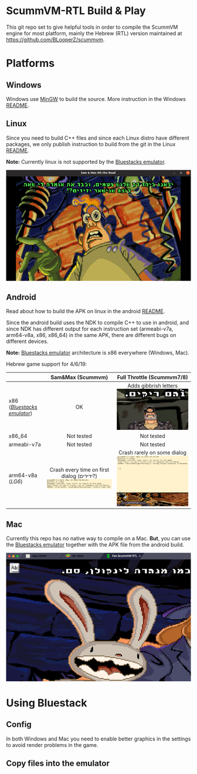 # ScummVM-RTL Build & Play
This git repo set to give helpful tools in order to compile the ScummVM engine for most platform, mainly the Hebrew (RTL) version maintained at https://github.com/BLooperZ/scummvm.

# Platforms

## Windows

Windows use [MinGW](http://www.mingw.org/) to build the source. More instruction in the Windows [README](/Windows/README.md). 

## Linux
Since you need to build C++ files and since each Linux distro have different packages, we only publish instruction to build from the git in the Linux [README](/Linux/README.md). 

**Note:** Currently linux is not supported by the [Bluestacks emulator](https://www.bluestacks.com/).

![](/images/linux_bs_sam.png)


## Android
Read about how to build the APK on linux in the android [README](/Android/README.md).

Since the android build uses the NDK to compile C++ to use in android, and since NDK has different output for each instruction set (armeabi-v7a, arm64-v8a, x86, x86_64) in the same APK, there are different bugs on different devices.

**Note:** [Bluestacks emulator](https://www.bluestacks.com/) architecture is x86 everywhere (Windows, Mac).

Hebrew game support for 4/6/19:

| | Sam&Max (Scummvm) | Full Throttle (Scummvm7/8) |
| :------------- |:-------------:| :-----:|
| x86 (*[Bluestacks emulator](https://www.bluestacks.com/)*) | OK | Adds gibbrish letters ![](/images/x86_ft_gibrish.png) |
| x86_64 |  Not tested | Not tested |
| armeabi-v7a |  Not tested | Not tested |
| arm64-v8a (*LG6*) | Crash every time on first dialog (ידידים?) ![](/images/lg6_sam_crash.png) | Crash rarely on some dialog ![](/images/lg6_ft_crash.png)|


## Mac
Currently this repo has no native way to compile on a Mac. **But**, you can use the [Bluestacks emulator](https://www.bluestacks.com/) together with the APK file from the android build.

![](/images/mac_bs_sam.png)

# Using Bluestack

## Config

In both Windows and Mac you need to enable better graphics in the settings to avoid render problems in the game.

## Copy files into the emulator